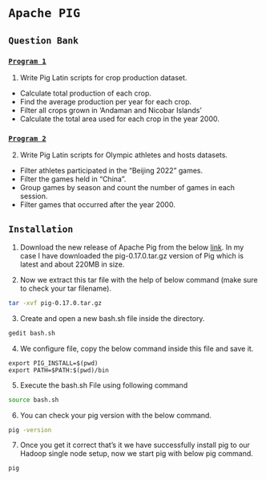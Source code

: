 # `Apache PIG`

## `Question Bank`

### [`Program 1`](crop_production.md)

1. Write Pig Latin scripts for crop production dataset.
* Calculate total production of each crop.
* Find the average production per year for each crop.
* Filter all crops grown in ‘Andaman and Nicobar Islands’
* Calculate the total area used for each crop in the year 2000.

### [`Program 2`](olympic_data.md)

2. Write Pig Latin scripts for Olympic athletes and hosts datasets.
* Filter athletes participated in the “Beijing 2022” games.
* Filter the games held in “China”.
* Group games by season and count the number of games in each session.
* Filter games that occurred after the year 2000.

## `Installation`

1.	Download the new release of Apache Pig from the below [link](https://downloads.apache.org/pig/pig-0.17.0/). In my case I have downloaded the pig-0.17.0.tar.gz version of Pig which is latest and about 220MB in size. 

2.	Now we extract this tar file with the help of below command (make sure to check your tar filename).
```sh
tar -xvf pig-0.17.0.tar.gz
```

3.	Create and open a new bash.sh file inside the directory.
```sh
gedit bash.sh
```

4.	We configure file, copy the below command inside this file and save it.
```text
export PIG_INSTALL=$(pwd) 
export PATH=$PATH:$(pwd)/bin
```

5.	Execute the bash.sh File using following command 
```sh
source bash.sh
```

6.	You can check your pig version with the below command.
```sh
pig -version
```

7.	Once you get it correct that’s it we have successfully install pig to our Hadoop single node setup, now we start pig with below pig command.
```sh
pig
```
